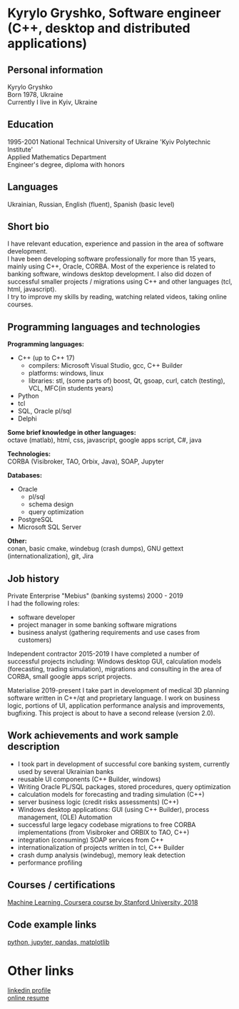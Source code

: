 # Kyrylo Gryshko, Software engineer (C++, desktop and distributed applications)

## Personal information
Kyrylo Gryshko  
Born 1978, Ukraine  
Currently I live in Kyiv, Ukraine  

## Education
1995-2001 National Technical University of Ukraine 'Kyiv Polytechnic Institute'  
Applied Mathematics Department  
Engineer's degree, diploma with honors  

## Languages
Ukrainian, Russian, English (fluent), Spanish (basic level)

## Short bio
I have relevant education, experience and passion in the area of software development.  
I have been developing software professionally for more than 15 years, mainly using C++, Oracle, CORBA. 
Most of the experience is related to banking software, windows desktop development. I also did dozen of successful smaller projects / migrations using C++ and other languages (tcl, html, javascript).  
I try to improve my skills by reading, watching related videos, taking online courses.

## Programming languages and technologies
**Programming languages:**  
+ C++ (up to C++ 17) 
    + compilers: Microsoft Visual Studio, gcc, C++ Builder
    + platforms: windows, linux
    + libraries: stl, (some parts of) boost, Qt, gsoap, curl, catch (testing), VCL, MFC(in students years)
+ Python
+ tcl
+ SQL, Oracle pl/sql
+ Delphi

**Some brief knowledge in other languages:**  
octave (matlab), html, css, javascript, google apps script, C#, java

**Technologies:**  
CORBA (Visibroker, TAO, Orbix, Java), SOAP, Jupyter

**Databases:**  
+ Oracle 
  + pl/sql 
  + schema design 
  + query optimization
+ PostgreSQL 
+ Microsoft SQL Server

**Other:**  
conan, basic cmake, windebug (crash dumps), GNU gettext (internationalization), git, Jira

## Job history

Private Enterprise "Mebius" (banking systems) 2000 - 2019  
I had the following roles: 
* software developer
* project manager in some banking software migrations
* business analyst (gathering requirements and use cases from customers)

Independent contractor 2015-2019
I have completed a number of successful projects including: Windows desktop GUI, calculation models (forecasting, trading simulation), migrations and consulting in the area of CORBA, small google apps script projects.

Materialise 2019-present
I take part in development of medical 3D planning software written in C++/qt and proprietary language. I work on business logic, portions of UI, application performance analysis and improvements, bugfixing. This project is about to have a second release (version 2.0).

## Work achievements and work sample description
* I took part in development of successful core banking system, currently used by several Ukrainian banks
* reusable UI components (C++ Builder, windows)
* Writing Oracle PL/SQL packages, stored procedures, query optimization
* calculation models for forecasting and trading simulation (C++)
* server business logic (credit risks assessments) (C++)
* Windows desktop applications: GUI (using C++ Builder), process management, (OLE) Automation
* successful large legacy codebase migrations to free CORBA implementations (from Visibroker and ORBIX to TAO, C++)
* integration (consuming) SOAP services from C++
* internationalization of projects written in tcl, C++ Builder
* crash dump analysis (windebug), memory leak detection
* performance profiling

## Courses / certifications

[Machine Learning, Coursera course by Stanford University, 2018](https://www.coursera.org/account/accomplishments/verify/8ZNMHYSU4UVV)

## Code example links

[python, jupyter, pandas, matplotlib](https://github.com/kyrylogr/ansergy_reports/blob/master/ego/spread_percent_adj/New%20EGO%20application%20features%20august%202018.ipynb)

# Other links
[linkedin profile](https://www.linkedin.com/in/kyrylo-gryshko-552738117/)  
[online resume](https://kyrylogr.github.io/)
